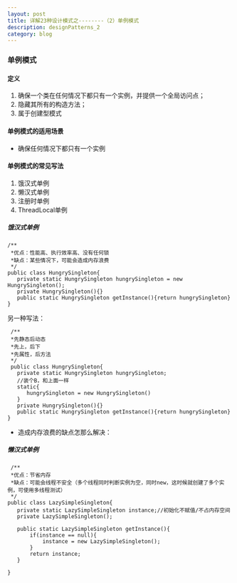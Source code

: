 ```yaml
---
layout: post
title: 详解23种设计模式之--------（2）单例模式
description: designPatterns_2
category: blog
---
```


### 单例模式
#### 定义
1. 确保一个类在任何情况下都只有一个实例，并提供一个全局访问点；
2. 隐藏其所有的构造方法；
3. 属于创建型模式
#### 单例模式的适用场景
- 确保任何情况下都只有一个实例
#### 单例模式的常见写法
 1. 饿汉式单例
 2. 懒汉式单例
 3. 注册时单例
 4. ThreadLocal单例
 ##### 饿汉式单例
 ```
 /**
  *优点：性能高、执行效率高、没有任何锁
  *缺点：某些情况下，可能会造成内存浪费
  */
 public class HungrySingleton{
    private static HungrySingleton hungrySingleton = new HungrySingleton();
    private HungrySingleton(){}
    public static HungrySingleton getInstance(){return hungrySingleton}
 }
 ```
 另一种写法：
 ```
  /**
  *先静态后动态
  *先上，后下
  *先属性，后方法
  */
  public class HungrySingleton{
    private static HungrySingleton hungrySingleton;
    //装个B，和上面一样
    static{
       hungrySingleton = new HungrySingleton()
    }
    private HungrySingleton(){}
    public static HungrySingleton getInstance(){return hungrySingleton}
 }
 ```
 - 造成内存浪费的缺点怎那么解决：
 ##### 懒汉式单例
 ```
  /**
  *优点：节省内存
  *缺点：可能会线程不安全（多个线程同时判断实例为空，同时new，这时候就创建了多个实例，可使用多线程测试）
  */
 public class LazySimpleSingleton{
    private static LazySimpleSingleton instance;//初始化不赋值/不占内存空间
    private LazySimpleSingleton();
    
    public static LazySimpleSingleton getInstance(){
        if(instance == null){
            instance = new LazySimpleSingleton();
        }
        return instance;
    }
    
 }
 ```
